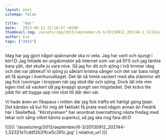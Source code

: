 ```yaml
---
layout: post
sitemap: false

title:  "kör"
date:   2013-09-12 22:10:57 +0100
thumbnail-img: /assets/img/2013/september/6-3/20130912_202144-1_52321e7cddf2b31fce5c281c.jpg
author: Eva
tags: ["2013"]
---
```


Idag har jag gjort något spännande ska ni veta. Jag har varit och sjungt i kör!:D Jag hittade en ungdomskör på internet som var på EFS och jag tänkte bara yäh, det skulle ju vara nice. Så jag for dit och sjöng i två timmar idag och det var jättekul! Vi sjöng ju såklart kristna sånger och det var bara roligt att få sjunga i överhuvudtaget.  Det lät så himla vackert med alla stämmor att jag fick rysningar i kroppen när jag stod där och sjöng. Dock lät inte min egen röst så vackert då jag knappt sjungit sen högstadiet. Det krävs lite jobb för att bygga upp min röst till där den var. 

Vi hade även en fikapaus i mitten där jag fick träffa ett härligt gäng tjejer. Det kändes så kul för mig att faktiskt få prata med någon annan än Fredrik här i Skellefteå. "Körstyrelsen" har anordnat övernattning nästa fredag med lekar och sång vilket känns superkul, så jag ska nog fara dit:D

![]({{ '/assets/img/2013/september/6-3/20130912_202144-1_52321e7cddf2b31fce5c281c.jpg'  | relative_url }})

